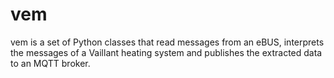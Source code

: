 # vem
vem is a set of Python classes that read messages from an eBUS, interprets the messages of a Vaillant heating system and publishes the extracted data to an MQTT broker.
